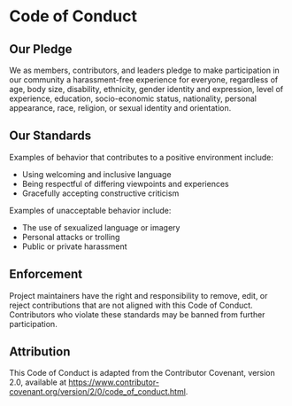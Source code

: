 # Code of Conduct

## Our Pledge
We as members, contributors, and leaders pledge to make participation in our community a harassment-free experience for everyone, regardless of age, body size, disability, ethnicity, gender identity and expression, level of experience, education, socio-economic status, nationality, personal appearance, race, religion, or sexual identity and orientation.

## Our Standards
Examples of behavior that contributes to a positive environment include:
- Using welcoming and inclusive language
- Being respectful of differing viewpoints and experiences
- Gracefully accepting constructive criticism

Examples of unacceptable behavior include:
- The use of sexualized language or imagery
- Personal attacks or trolling
- Public or private harassment

## Enforcement
Project maintainers have the right and responsibility to remove, edit, or reject contributions that are not aligned with this Code of Conduct. Contributors who violate these standards may be banned from further participation.

## Attribution
This Code of Conduct is adapted from the Contributor Covenant, version 2.0, available at https://www.contributor-covenant.org/version/2/0/code_of_conduct.html.

